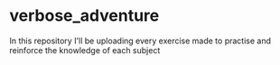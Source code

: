 # verbose_adventure
In this repository I'll be uploading every exercise made to practise and reinforce the knowledge of each subject

